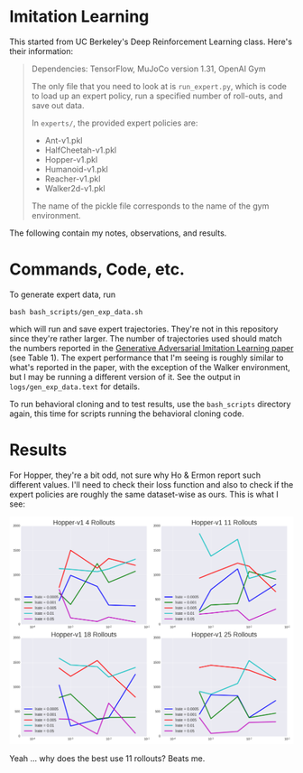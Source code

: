# Imitation Learning

This started from UC Berkeley's Deep Reinforcement Learning class. Here's their
information:

> Dependencies: TensorFlow, MuJoCo version 1.31, OpenAI Gym
> 
> The only file that you need to look at is `run_expert.py`, which is code to
> load up an expert policy, run a specified number of roll-outs, and save out
> data.
> 
> In `experts/`, the provided expert policies are:
> * Ant-v1.pkl
> * HalfCheetah-v1.pkl
> * Hopper-v1.pkl
> * Humanoid-v1.pkl
> * Reacher-v1.pkl
> * Walker2d-v1.pkl
> 
> The name of the pickle file corresponds to the name of the gym environment.

The following contain my notes, observations, and results.


# Commands, Code, etc.

To generate expert data, run

```
bash bash_scripts/gen_exp_data.sh
```

which will run and save expert trajectories. They're not in this repository
since they're rather larger. The number of trajectories used should match the
numbers reported in the [Generative Adversarial Imitation Learning paper][1]
(see Table 1). The expert performance that I'm seeing is roughly similar to
what's reported in the paper, with the exception of the Walker environment, but
I may be running a different version of it. See the output in
`logs/gen_exp_data.text` for details.

To run behavioral cloning and to test results, use the `bash_scripts` directory
again, this time for scripts running the behavioral cloning code.

# Results

For Hopper, they're a bit odd, not sure why Ho & Ermon report such different
values. I'll need to check their loss function and also to check if the expert
policies are roughly the same dataset-wise as ours. This is what I see:

![hopper](figures/Hopper-v1.png?raw=true)

Yeah ... why does the best use 11 rollouts? Beats me.

[1]:https://arxiv.org/abs/1606.03476

